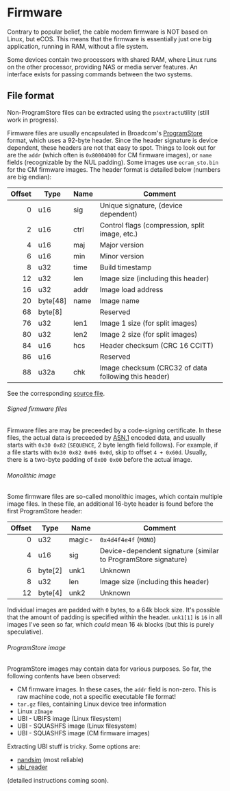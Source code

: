 Firmware
========

Contrary to popular belief, the cable modem firmware is NOT based on Linux, but eCOS. This means that the
firmware is essentially just one big application, running in RAM, without a file system.

Some devices contain two processors with shared RAM, where Linux runs on the other processor, providing
NAS or media server features. An interface exists for passing commands between the two systems.


## File format

Non-ProgramStore files can be extracted using the `psextract`utility (still work in progress).

Firmware files are usually encapsulated in Broadcom's [ProgramStore](https://github.com/Broadcom/aeolus/tree/master/ProgramStore) format,
which uses a 92-byte header. Since
the header signature is device dependent, these headers are not that easy
to spot. Things to look out for are the `addr` (which often
is `0x80004000` for CM firmware images), or `name` fields (recognizable
by the NUL padding). Some images use `ecram_sto.bin` for the CM firmware
images. The header format is detailed below (numbers are big endian):

| Offset | Type     | Name | Comment                                     |
|-------:|----------|------|---------------------------------------------|
| 0      | u16      | sig  | Unique signature, (device dependent)        |
| 2		   | u16	    | ctrl | Control flags (compression, split image, etc.)|
| 4		   | u16      | maj  | Major version |
| 6		   | u16	    | min  | Minor version |
| 8		   | u32	    | time | Build timestamp |
| 12	   | u32	    | len  | Image size (including this header) |
| 16     | u32      | addr | Image load address |
| 20	   | byte[48] | name | Image name |
| 68     | byte[8]  |      | Reserved |
| 76     | u32      | len1 | Image 1 size (for split images) |
| 80     | u32		  | len2 | Image 2 size (for split images) |
| 84     | u16      | hcs  | Header checksum (CRC 16 CCITT)  |
| 86     | u16      |      | Reserved |
| 88     | u32a     | chk  | Image checksum (CRC32 of data following this header) |

See the corresponding [source file](https://github.com/Broadcom/aeolus/blob/master/ProgramStore/ProgramStore.h).


###### Signed firmware files

Firmware files are may be preceeded by a code-signing certificate. In these files,
the actual data is preceeded by [ASN.1](https://en.wikipedia.org/wiki/Abstract_Syntax_Notation_One) encoded data,
and usually starts with `0x30 0x82` (`SEQUENCE`, 2 byte length field follows). For example, if a file starts
with `0x30 0x82 0x06 0x0d`, skip to offset `4 + 0x60d`. Usually, there is a two-byte padding of `0x00 0x00` before
the actual image.

###### Monolithic image

Some firmware files are so-called monolithic images, which contain multiple image files. In these file, an additional
16-byte header is found before the first ProgramStore header:

| Offset | Type     | Name  | Comment                                     |
|-------:|----------|-------|---------------------------------------------|
| 0      | u32		  | magic-| `0x4d4f4e4f` (`MONO`)                       |
| 4		   | u16		  | sig   | Device-dependent signature (similar to ProgramStore signature) |
| 6      | byte[2]  | unk1  | Unknown                                     |
| 8      | u32      | len   | Image size (including this header)          |
| 12	   | byte[4]  | unk2  | Unknown                                     |

Individual images are padded with `0` bytes, to a 64k block size. It's possible that the amount of
padding is specified within the header. `unk1[1]` is `16` in all images I've seen so far, which
*could* mean 16 `4k` blocks (but this is purely speculative).

###### ProgramStore image

ProgramStore images may contain data for various purposes. So far,
the following contents have been observed:

* CM firmware images. In these cases, the `addr` field is non-zero. This is
  raw machine code, not a specific executable file format!
* `tar.gz` files, containing Linux device tree information
* Linux `zImage`
* UBI - UBIFS image (Linux filesystem)
* UBI - SQUASHFS image (Linux filesystem)
* UBI - SQUASHFS image (CM firmware images)

Extracting UBI stuff is tricky. Some options are:

* [nandsim](http://www.linux-mtd.infradead.org/faq/nand.html) (most reliable)
* [ubi_reader](ttps://github.com/jrspruitt/ubi_reader/blob/master/README.md)

(detailed instructions coming soon).
